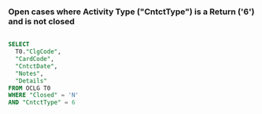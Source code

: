 ### Open cases where Activity Type ("CntctType") is a Return ('6') and is not closed 


```sql

SELECT
  T0."ClgCode",
  "CardCode",
  "CntctDate",
  "Notes",
  "Details"
FROM OCLG T0
WHERE "Closed" = 'N'
AND "CntctType" = 6

```

